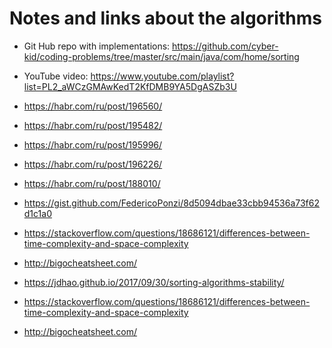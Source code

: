 # Notes and links about the algorithms

* Git Hub repo with implementations: https://github.com/cyber-kid/coding-problems/tree/master/src/main/java/com/home/sorting
* YouTube video: https://www.youtube.com/playlist?list=PL2_aWCzGMAwKedT2KfDMB9YA5DgASZb3U

* https://habr.com/ru/post/196560/
* https://habr.com/ru/post/195482/
* https://habr.com/ru/post/195996/
* https://habr.com/ru/post/196226/
* https://habr.com/ru/post/188010/
* https://gist.github.com/FedericoPonzi/8d5094dbae33cbb94536a73f62d1c1a0
* https://stackoverflow.com/questions/18686121/differences-between-time-complexity-and-space-complexity
* http://bigocheatsheet.com/
* https://jdhao.github.io/2017/09/30/sorting-algorithms-stability/
* https://stackoverflow.com/questions/18686121/differences-between-time-complexity-and-space-complexity
* http://bigocheatsheet.com/